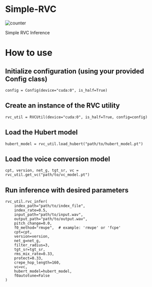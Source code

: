 # Simple-RVC


![counter](https://counter.seku.su/cmoe?name=demo&theme=mb)


Simple RVC Inference

# How to use

## Initialize configuration (using your provided Config class)
```
config = Config(device="cuda:0", is_half=True)
```
## Create an instance of the RVC utility
```
rvc_util = RVCUtil(device="cuda:0", is_half=True, config=config)
```
## Load the Hubert model

```
hubert_model = rvc_util.load_hubert("path/to/hubert_model.pt")
```
## Load the voice conversion model

```
cpt, version, net_g, tgt_sr, vc = rvc_util.get_vc("path/to/vc_model.pt")
```
## Run inference with desired parameters

```
rvc_util.rvc_infer(
    index_path="path/to/index_file",
    index_rate=0.5,
    input_path="path/to/input.wav",
    output_path="path/to/output.wav",
    pitch_change=0.0,
    f0_method="rmvpe",  # example: 'rmvpe' or 'fcpe'
    cpt=cpt,
    version=version,
    net_g=net_g,
    filter_radius=3,
    tgt_sr=tgt_sr,
    rms_mix_rate=0.33,
    protect=0.33,
    crepe_hop_length=160,
    vc=vc,
    hubert_model=hubert_model,
    f0autotune=False
)
```
